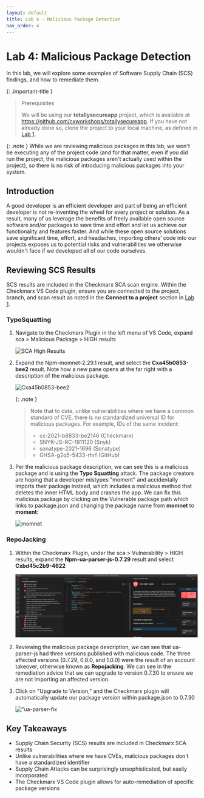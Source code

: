 ```yaml
---
layout: default
title: Lab 4 - Malicious Package Detection
nav_order: 4
---
```


# Lab 4: Malicious Package Detection
In this lab, we will explore some examples of Software Supply Chain (SCS) findings, and how to remediate them. 

{: .important-title }
> Prerequisites
>
> We will be using our __totallysecureapp__ project, which is available at https://github.com/cxworkshops/totallysecureapp. If you have not already done so, clone the project to your local machine, as defined in [Lab 1](../lab1_setup/).

{: .note }
While we are reviewing malicious packages in this lab, we won't be executing any of the project code (and for that matter, even if you did run the project, the malicious packages aren't actually used within the project), so there is no risk of introducing malicious packages into your system.


## Introduction
A good developer is an efficient developer and part of being an efficient developer is not re-inventing the wheel for every project or solution.  As a result, many of us leverage the benefits of freely available open source software and/or packages to save time and effort and let us achieve our functionality and features faster. And while these open source solutions save significant time, effort, and headaches, importing others’ code into our projects exposes us to potential risks and vulnerabilities we otherwise wouldn't face if we developed all of our code ourselves.

## Reviewing SCS Results
SCS results are included in the Checkmarx SCA scan engine.  Within the Checkmarx VS Code plugin, ensure you are connected to the project, branch, and scan result as noted in the __Connect to a project__ section in [Lab 1](../lab1_setup/).

### TypoSquatting

1. Navigate to the Checkmarx Plugin in the left menu of VS Code, expand sca > Malicious Package > HIGH results


    ![SCA High Results](./assets/images/scs_high_results.png "SCA High Results")

2. Expand the Npm-momnet-2.29.1 result, and select the __Cxa45b0853-bee2__ result. Note how a new pane opens at the far right with a description of the malicious package.

    ![Cxa45b0853-bee2](./assets/images/Cxa45b0853-bee2.png "Cxa45b0853-bee2")

    {: .note }
    > Note that to date, unlike vulnerabilities where we have a common standard of CVE, there is no standardized universal ID for malicious packages. For example, IDs of the same incident:
    >
    > - cx-2021-b8833-be2146 (Checkmarx)
    > - SNYK-JS-RC-1911120 (Snyk)
    > - sonatype-2021-1696 (Sonatype)
    > - GHSA-g2q5-5433-rhrf (GitHub)

3. Per the malicious package description, we can see this is a malicious package and is using the __Typo Squatting__ attack.  The package creators are hoping that a developer mistypes "moment" and accidentally imports their package instead, which includes a malicious method that deletes the inner HTML body and crashes the app.  We can fix this malicious package by clicking on the Vulnerable package path which links to package.json and changing the package name from __momnet__ to __moment__:


    ![momnet](./assets/images/momnet.png "momnet")

### RepoJacking

1. Within the Checkmarx Plugin, under the sca > Vulnerability > HIGH results, expand the __Npm-ua-parser-js-0.7.29__ result and select __Cxbd45c2b9-4622__

    ![ua-parser](./assets/images/ua-parser.png "ua-parser")

2. Reviewing the malicious package description, we can see that ua-parser-js had three versions published with malicious code.  The three affected versions (0.7.29, 0.8.0, and 1.0.0) were the result of an account takeover, otherwise known as __Repojacking__.  We can see in the remediation advice that we can upgrade to version 0.7.30 to ensure we are not importing an affected version.

3. Click on "Upgrade to Version," and the Checkmarx plugin will automatically update our package version within package.json to 0.7.30

    !["ua-parser-fix](./assets/images/ua-parser-fix.png "ua-parser-fix")


## Key Takeaways

- Supply Chain Security (SCS) results are included in Checkmarx SCA results
- Unlike vulnerabilities where we have CVEs, malicious packages don't have a standardized identifier
- Supply Chain Attacks can be surprisingly unsophisticated, but easily incorporated
- The Checkmarx VS Code plugin allows for auto-remediation of specific package versions

